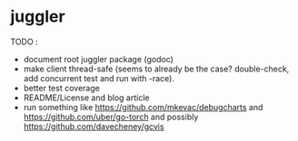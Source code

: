 # juggler

TODO :
* document root juggler package (godoc)
* make client thread-safe (seems to already be the case? double-check, add concurrent test and run with -race).
* better test coverage
* README/License and blog article
* run something like https://github.com/mkevac/debugcharts and https://github.com/uber/go-torch and possibly https://github.com/davecheney/gcvis

